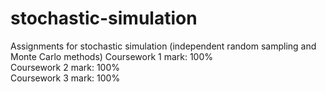 # stochastic-simulation
Assignments for stochastic simulation (independent random sampling and Monte Carlo methods)
Coursework 1 mark: 100%\
Coursework 2 mark: 100%\
Coursework 3 mark: 100%
